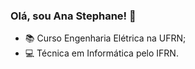 ### Olá, sou Ana Stephane! 👋

- 📚 Curso Engenharia Elétrica na UFRN; 
- 💻 Técnica em Informática pelo IFRN.

